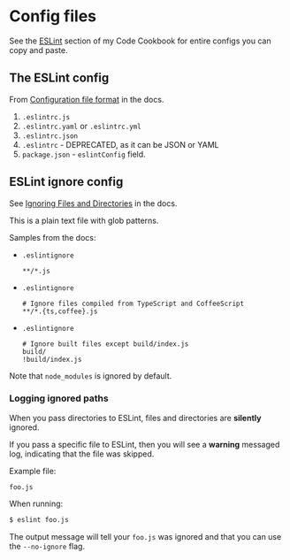 # Config files

See the [ESLint](https://michaelcurrin.github.io/code-cookbook/recipes/javascript/format-and-lint/eslint.html) section of my Code Cookbook for entire configs you can copy and paste.


## The ESLint config

From [Configuration file format](https://eslint.org/docs/2.0.0/user-guide/configuring#configuration-file-formats) in the docs.

1. `.eslintrc.js`
2. `.eslintrc.yaml` or `.eslintrc.yml`
3. `.eslintrc.json`
4. `.eslintrc` - DEPRECATED, as it can be JSON or YAML
5. `package.json` - `eslintConfig` field.


## ESLint ignore config

See [Ignoring Files and Directories](https://eslint.org/docs/2.0.0/user-guide/configuring#ignoring-files-and-directories) in the docs.

This is a plain text file with glob patterns.

Samples from the docs:

- `.eslintignore`
    ```
    **/*.js
    ```
- `.eslintignore`
    ```
    # Ignore files compiled from TypeScript and CoffeeScript
    **/*.{ts,coffee}.js
    ```
- `.eslintignore`
    ```
    # Ignore built files except build/index.js
    build/
    !build/index.js
    ```

Note that `node_modules` is ignored by default.

### Logging ignored paths

When you pass directories to ESLint, files and directories are **silently** ignored.

If you pass a specific file to ESLint, then you will see a **warning** messaged log, indicating that the file was skipped.

Example file:

```
foo.js
```

When running:

```sh
$ eslint foo.js
```

The output message will tell your `foo.js` was ignored and that you can use the `--no-ignore` flag.
